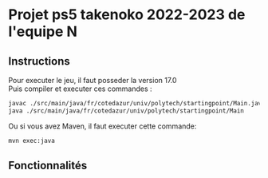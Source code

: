 # Projet ps5 takenoko 2022-2023 de l'equipe N  

## Instructions  

Pour executer le jeu, il faut posseder la version 17.0  
Puis compiler et executer ces commandes :  
```sh
javac ./src/main/java/fr/cotedazur/univ/polytech/startingpoint/Main.java
java ./src/main/java/fr/cotedazur/univ/polytech/startingpoint/Main
```
Ou si vous avez Maven, il faut executer cette commande:  
```sh
mvn exec:java  
```

## Fonctionnalités  

